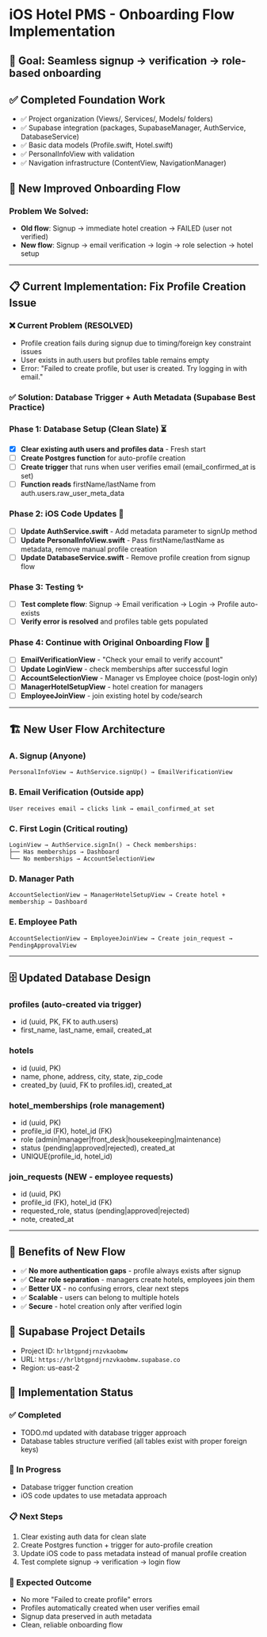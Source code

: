 # iOS Hotel PMS - Onboarding Flow Implementation

## 🎯 Goal: Seamless signup → verification → role-based onboarding

## ✅ Completed Foundation Work
- ✅ Project organization (Views/, Services/, Models/ folders)
- ✅ Supabase integration (packages, SupabaseManager, AuthService, DatabaseService)
- ✅ Basic data models (Profile.swift, Hotel.swift)
- ✅ PersonalInfoView with validation
- ✅ Navigation infrastructure (ContentView, NavigationManager)

## 🔄 New Improved Onboarding Flow

### Problem We Solved:
- **Old flow**: Signup → immediate hotel creation → FAILED (user not verified)
- **New flow**: Signup → email verification → login → role selection → hotel setup

---

## 📋 Current Implementation: Fix Profile Creation Issue

### ❌ Current Problem (RESOLVED)
- Profile creation fails during signup due to timing/foreign key constraint issues
- User exists in auth.users but profiles table remains empty
- Error: "Failed to create profile, but user is created. Try logging in with email."

### ✅ Solution: Database Trigger + Auth Metadata (Supabase Best Practice)

### Phase 1: Database Setup (Clean Slate) ⏳
- [x] **Clear existing auth users and profiles data** - Fresh start
- [ ] **Create Postgres function** for auto-profile creation
- [ ] **Create trigger** that runs when user verifies email (email_confirmed_at is set)
- [ ] **Function reads** firstName/lastName from auth.users.raw_user_meta_data

### Phase 2: iOS Code Updates 🔧
- [ ] **Update AuthService.swift** - Add metadata parameter to signUp method
- [ ] **Update PersonalInfoView.swift** - Pass firstName/lastName as metadata, remove manual profile creation
- [ ] **Update DatabaseService.swift** - Remove profile creation from signup flow

### Phase 3: Testing ✨
- [ ] **Test complete flow**: Signup → Email verification → Login → Profile auto-exists
- [ ] **Verify error is resolved** and profiles table gets populated

### Phase 4: Continue with Original Onboarding Flow 🚀
- [ ] **EmailVerificationView** - "Check your email to verify account"
- [ ] **Update LoginView** - check memberships after successful login
- [ ] **AccountSelectionView** - Manager vs Employee choice (post-login only)
- [ ] **ManagerHotelSetupView** - hotel creation for managers
- [ ] **EmployeeJoinView** - join existing hotel by code/search

---

## 🏗️ New User Flow Architecture

### A. Signup (Anyone)
```
PersonalInfoView → AuthService.signUp() → EmailVerificationView
```

### B. Email Verification (Outside app)
```
User receives email → clicks link → email_confirmed_at set
```

### C. First Login (Critical routing)
```
LoginView → AuthService.signIn() → Check memberships:
├── Has memberships → Dashboard
└── No memberships → AccountSelectionView
```

### D. Manager Path
```
AccountSelectionView → ManagerHotelSetupView → Create hotel + membership → Dashboard
```

### E. Employee Path  
```
AccountSelectionView → EmployeeJoinView → Create join_request → PendingApprovalView
```

---

## 🗄️ Updated Database Design

### profiles (auto-created via trigger)
- id (uuid, PK, FK to auth.users)
- first_name, last_name, email, created_at

### hotels  
- id (uuid, PK)
- name, phone, address, city, state, zip_code
- created_by (uuid, FK to profiles.id), created_at

### hotel_memberships (role management)
- id (uuid, PK)
- profile_id (FK), hotel_id (FK)
- role (admin|manager|front_desk|housekeeping|maintenance)
- status (pending|approved|rejected), created_at
- UNIQUE(profile_id, hotel_id)

### join_requests (NEW - employee requests)
- id (uuid, PK)
- profile_id (FK), hotel_id (FK)  
- requested_role, status (pending|approved|rejected)
- note, created_at

---

## 🎯 Benefits of New Flow
- ✅ **No more authentication gaps** - profile always exists after signup
- ✅ **Clear role separation** - managers create hotels, employees join them
- ✅ **Better UX** - no confusing errors, clear next steps
- ✅ **Scalable** - users can belong to multiple hotels
- ✅ **Secure** - hotel creation only after verified login

## 🔧 Supabase Project Details
- Project ID: `hrlbtgpndjrnzvkaobmw`
- URL: `https://hrlbtgpndjrnzvkaobmw.supabase.co`
- Region: us-east-2




## 📝 Implementation Status

### ✅ Completed
- TODO.md updated with database trigger approach
- Database tables structure verified (all tables exist with proper foreign keys)

### 🚧 In Progress  
- Database trigger function creation
- iOS code updates to use metadata approach

### 📋 Next Steps
1. Clear existing auth data for clean slate
2. Create Postgres function + trigger for auto-profile creation
3. Update iOS code to pass metadata instead of manual profile creation
4. Test complete signup → verification → login flow

### 🎯 Expected Outcome
- No more "Failed to create profile" errors
- Profiles automatically created when user verifies email
- Signup data preserved in auth metadata
- Clean, reliable onboarding flow
